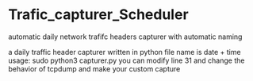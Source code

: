 # Trafic_capturer_Scheduler
automatic daily network trafifc headers capturer with automatic naming

a daily traffic header capturer written in python
file name is date + time
usage: sudo python3 capturer.py
you can modify line 31 and change the behavior of tcpdump and make your custom capture
